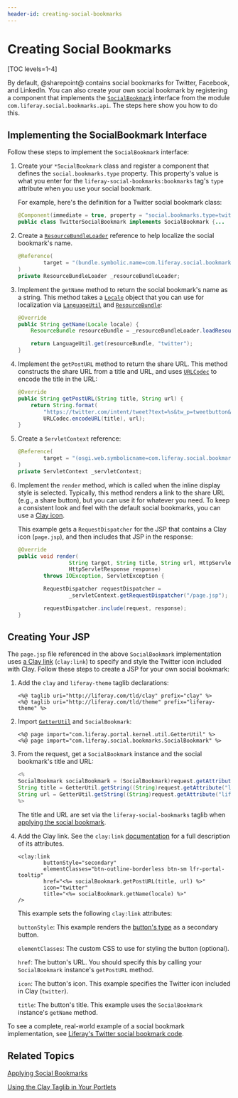 ```yaml
---
header-id: creating-social-bookmarks
---
```


# Creating Social Bookmarks

[TOC levels=1-4]

By default, @sharepoint@ contains social bookmarks for Twitter, Facebook, and 
LinkedIn. You can also create your own social bookmark by registering a 
component that implements the 
[`SocialBookmark`](@app-ref@/social/latest/javadocs/com/liferay/social/bookmarks/SocialBookmark.html) 
interface from the module 
`com.liferay.social.bookmarks.api`. The steps here show you how to do this. 

## Implementing the SocialBookmark Interface

Follow these steps to implement the `SocialBookmark` interface: 

1.  Create your `*SocialBookmark` class and register a component that defines 
    the `social.bookmarks.type` property. This property's value is what you 
    enter for the `liferay-social-bookmarks:bookmarks` tag's `type` attribute 
    when you use your social bookmark. 

    For example, here's the definition for a Twitter social bookmark class: 

    ```java
    @Component(immediate = true, property = "social.bookmarks.type=twitter")
    public class TwitterSocialBookmark implements SocialBookmark {...
    ```

2.  Create a 
    [`ResourceBundleLoader`](@platform-ref@/7.2-latest/javadocs/portal-kernel/com/liferay/portal/kernel/util/ResourceBundleLoader.html) 
    reference to help localize the social bookmark's name. 

    ```java
    @Reference(
            target = "(bundle.symbolic.name=com.liferay.social.bookmark.twitter)"
    )
    private ResourceBundleLoader _resourceBundleLoader;
    ```

3.  Implement the `getName` method to return the social bookmark's name as a 
    string. This method takes a 
    [`Locale`](https://docs.oracle.com/javase/8/docs/api/java/util/Locale.html) 
    object that you can use for localization via 
    [`LanguageUtil`](@platform-ref@/7.2-latest/javadocs/portal-kernel/com/liferay/portal/kernel/language/LanguageUtil.html) 
    and 
    [`ResourceBundle`](https://docs.oracle.com/javase/8/docs/api/java/util/ResourceBundle.html): 

    ```java
    @Override
    public String getName(Locale locale) {
        ResourceBundle resourceBundle = _resourceBundleLoader.loadResourceBundle(locale);

        return LanguageUtil.get(resourceBundle, "twitter");
    }
    ```

4.  Implement the `getPostURL` method to return the share URL. This method 
    constructs the share URL from a title and URL, and uses 
    [`URLCodec`](@platform-ref@/7.2-latest/javadocs/portal-kernel/com/liferay/portal/kernel/util/URLCodec.html) 
    to encode the title in the URL: 

    ```java
    @Override
    public String getPostURL(String title, String url) {
        return String.format(
            "https://twitter.com/intent/tweet?text=%s&tw_p=tweetbutton&url=%s", 
            URLCodec.encodeURL(title), url);
    }
    ```

5.  Create a `ServletContext` reference: 

    ```java
    @Reference(
            target = "(osgi.web.symbolicname=com.liferay.social.bookmark.twitter)"
    )
    private ServletContext _servletContext;
    ```

6.  Implement the `render` method, which is called when the inline display style 
    is selected. Typically, this method renders a link to the share URL (e.g., a 
    share button), but you can use it for whatever you need. To keep a 
    consistent look and feel with the default social bookmarks, you can use a 
    [Clay icon](/docs/7-2/reference/-/knowledge_base/r/clay-icons). 

    This example gets a `RequestDispatcher` for the JSP that contains a Clay 
    icon (`page.jsp`), and then includes that JSP in the response: 

    ```java
    @Override
    public void render(
                    String target, String title, String url, HttpServletRequest request,
                    HttpServletResponse response)
            throws IOException, ServletException {

            RequestDispatcher requestDispatcher =
                    _servletContext.getRequestDispatcher("/page.jsp");

            requestDispatcher.include(request, response);
    }
    ```

## Creating Your JSP

The `page.jsp` file referenced in the above `SocialBookmark` implementation uses 
[a Clay link](/docs/7-2/reference/-/knowledge_base/r/clay-labels-and-links) 
(`clay:link`) to specify and style the Twitter icon included with Clay. Follow 
these steps to create a JSP for your own social bookmark: 

1.  Add the `clay` and `liferay-theme` taglib declarations: 

    ```markup
    <%@ taglib uri="http://liferay.com/tld/clay" prefix="clay" %>
    <%@ taglib uri="http://liferay.com/tld/theme" prefix="liferay-theme" %>
    ```

2.  Import 
    [`GetterUtil`](@platform-ref@/7.2-latest/javadocs/portal-kernel/com/liferay/portal/kernel/util/GetterUtil.html) 
    and `SocialBookmark`: 

    ```markup
    <%@ page import="com.liferay.portal.kernel.util.GetterUtil" %>
    <%@ page import="com.liferay.social.bookmarks.SocialBookmark" %>
    ```

3.  From the request, get a `SocialBookmark` instance and the social bookmark's 
    title and URL: 

    ```java
    <%
    SocialBookmark socialBookmark = (SocialBookmark)request.getAttribute("liferay-social-bookmarks:bookmark:socialBookmark");
    String title = GetterUtil.getString((String)request.getAttribute("liferay-social-bookmarks:bookmark:title"));
    String url = GetterUtil.getString((String)request.getAttribute("liferay-social-bookmarks:bookmark:url"));
    %>
    ```

    The title and URL are set via the `liferay-social-bookmarks` taglib when 
    [applying the social bookmark](/docs/7-2/frameworks/-/knowledge_base/f/applying-social-bookmarks). 

4.  Add the Clay link. See the `clay:link` 
    [documentation](https://clayui.com/docs/components/link.html) 
    for a full description of its attributes. 

    ```markup
    <clay:link
            buttonStyle="secondary"
            elementClasses="btn-outline-borderless btn-sm lfr-portal-tooltip"
            href="<%= socialBookmark.getPostURL(title, url) %>"
            icon="twitter"
            title="<%= socialBookmark.getName(locale) %>"
    />
    ```

    This example sets the following `clay:link` attributes: 

    `buttonStyle`: This example renders the 
    [button's type](/docs/7-2/reference/-/knowledge_base/r/clay-buttons) 
    as a secondary button. 

    `elementClasses`: The custom CSS to use for styling the button (optional). 

    `href`: The button's URL. You should specify this by calling your 
    `SocialBookmark` instance's `getPostURL` method. 

    `icon`: The button's icon. This example specifies the Twitter icon included 
    in Clay (`twitter`). 

    `title`: The button's title. This example uses the `SocialBookmark` 
    instance's `getName` method. 

To see a complete, real-world example of a social bookmark implementation, see 
[Liferay's Twitter social bookmark code](https://github.com/liferay/liferay-portal/tree/7.2.x/modules/apps/social/social-bookmark-twitter). 

## Related Topics

[Applying Social Bookmarks](/docs/7-2/frameworks/-/knowledge_base/f/applying-social-bookmarks)

[Using the Clay Taglib in Your Portlets](/docs/7-2/reference/-/knowledge_base/r/using-the-clay-taglib-in-your-portlets)
